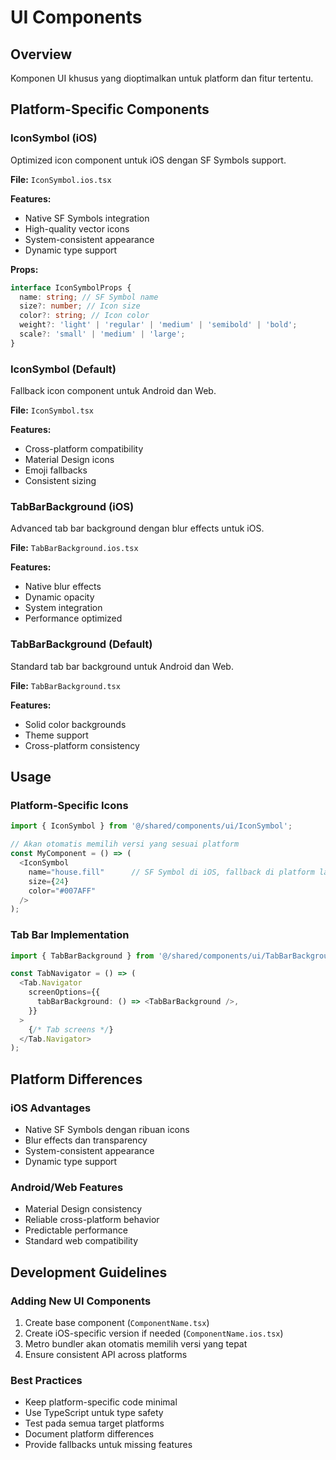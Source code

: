 # UI Components

## Overview

Komponen UI khusus yang dioptimalkan untuk platform dan fitur tertentu.

## Platform-Specific Components

### IconSymbol (iOS)

Optimized icon component untuk iOS dengan SF Symbols support.

**File:** `IconSymbol.ios.tsx`

**Features:**

- Native SF Symbols integration
- High-quality vector icons
- System-consistent appearance
- Dynamic type support

**Props:**

```typescript
interface IconSymbolProps {
  name: string; // SF Symbol name
  size?: number; // Icon size
  color?: string; // Icon color
  weight?: 'light' | 'regular' | 'medium' | 'semibold' | 'bold';
  scale?: 'small' | 'medium' | 'large';
}
```

### IconSymbol (Default)

Fallback icon component untuk Android dan Web.

**File:** `IconSymbol.tsx`

**Features:**

- Cross-platform compatibility
- Material Design icons
- Emoji fallbacks
- Consistent sizing

### TabBarBackground (iOS)

Advanced tab bar background dengan blur effects untuk iOS.

**File:** `TabBarBackground.ios.tsx`

**Features:**

- Native blur effects
- Dynamic opacity
- System integration
- Performance optimized

### TabBarBackground (Default)

Standard tab bar background untuk Android dan Web.

**File:** `TabBarBackground.tsx`

**Features:**

- Solid color backgrounds
- Theme support
- Cross-platform consistency

## Usage

### Platform-Specific Icons

```typescript
import { IconSymbol } from '@/shared/components/ui/IconSymbol';

// Akan otomatis memilih versi yang sesuai platform
const MyComponent = () => (
  <IconSymbol
    name="house.fill"      // SF Symbol di iOS, fallback di platform lain
    size={24}
    color="#007AFF"
  />
);
```

### Tab Bar Implementation

```typescript
import { TabBarBackground } from '@/shared/components/ui/TabBarBackground';

const TabNavigator = () => (
  <Tab.Navigator
    screenOptions={{
      tabBarBackground: () => <TabBarBackground />,
    }}
  >
    {/* Tab screens */}
  </Tab.Navigator>
);
```

## Platform Differences

### iOS Advantages

- Native SF Symbols dengan ribuan icons
- Blur effects dan transparency
- System-consistent appearance
- Dynamic type support

### Android/Web Features

- Material Design consistency
- Reliable cross-platform behavior
- Predictable performance
- Standard web compatibility

## Development Guidelines

### Adding New UI Components

1. Create base component (`ComponentName.tsx`)
2. Create iOS-specific version if needed (`ComponentName.ios.tsx`)
3. Metro bundler akan otomatis memilih versi yang tepat
4. Ensure consistent API across platforms

### Best Practices

- Keep platform-specific code minimal
- Use TypeScript untuk type safety
- Test pada semua target platforms
- Document platform differences
- Provide fallbacks untuk missing features
